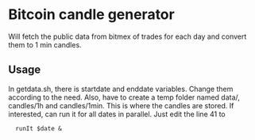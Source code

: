 # Bitcoin candle generator
Will fetch the public data from bitmex of trades for each day and convert them to 1 min candles.
## Usage
In getdata.sh, there is startdate and enddate variables. Change them according to the need. 
Also, have to create a temp folder named data/, candles/1h and candles/1min. This is where the candles are stored. 
If interested, can run it for all dates in parallel. Just edit the line 41 to 
```
  runIt $date &
```